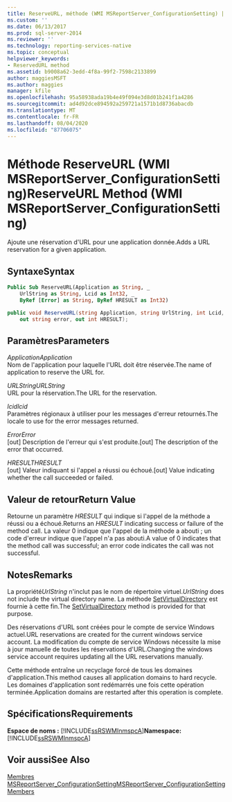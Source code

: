 ```yaml
---
title: ReserveURL, méthode (WMI MSReportServer_ConfigurationSetting) | Microsoft Docs
ms.custom: ''
ms.date: 06/13/2017
ms.prod: sql-server-2014
ms.reviewer: ''
ms.technology: reporting-services-native
ms.topic: conceptual
helpviewer_keywords:
- ReservedURL method
ms.assetid: b9008a62-3edd-4f8a-99f2-7598c2133899
author: maggiesMSFT
ms.author: maggies
manager: kfile
ms.openlocfilehash: 95a58938ada19b4e49f094e3d8d01b241f1a4286
ms.sourcegitcommit: ad4d92dce894592a259721a1571b1d8736abacdb
ms.translationtype: MT
ms.contentlocale: fr-FR
ms.lasthandoff: 08/04/2020
ms.locfileid: "87706075"
---
```

# <a name="reserveurl-method-wmi-msreportserver_configurationsetting"></a><span data-ttu-id="c8c92-102">Méthode ReserveURL (WMI MSReportServer_ConfigurationSetting)</span><span class="sxs-lookup"><span data-stu-id="c8c92-102">ReserveURL Method (WMI MSReportServer_ConfigurationSetting)</span></span>
  <span data-ttu-id="c8c92-103">Ajoute une réservation d'URL pour une application donnée.</span><span class="sxs-lookup"><span data-stu-id="c8c92-103">Adds a URL reservation for a given application.</span></span>  
  
## <a name="syntax"></a><span data-ttu-id="c8c92-104">Syntaxe</span><span class="sxs-lookup"><span data-stu-id="c8c92-104">Syntax</span></span>  
  
```vb  
Public Sub ReserveURL(Application as String, _  
    UrlString as String, Lcid as Int32, _   
    ByRef [Error] as String, ByRef HRESULT as Int32)  
```  
  
```csharp  
public void ReserveURL(string Application, string UrlString, int Lcid,   
    out string error, out int HRESULT);  
```  
  
## <a name="parameters"></a><span data-ttu-id="c8c92-105">Paramètres</span><span class="sxs-lookup"><span data-stu-id="c8c92-105">Parameters</span></span>  
 <span data-ttu-id="c8c92-106">*Application*</span><span class="sxs-lookup"><span data-stu-id="c8c92-106">*Application*</span></span>  
 <span data-ttu-id="c8c92-107">Nom de l'application pour laquelle l'URL doit être réservée.</span><span class="sxs-lookup"><span data-stu-id="c8c92-107">The name of application to reserve the URL for.</span></span>  
  
 <span data-ttu-id="c8c92-108">*URLString*</span><span class="sxs-lookup"><span data-stu-id="c8c92-108">*URLString*</span></span>  
 <span data-ttu-id="c8c92-109">URL pour la réservation.</span><span class="sxs-lookup"><span data-stu-id="c8c92-109">The URL for the reservation.</span></span>  
  
 <span data-ttu-id="c8c92-110">*lcid*</span><span class="sxs-lookup"><span data-stu-id="c8c92-110">*lcid*</span></span>  
 <span data-ttu-id="c8c92-111">Paramètres régionaux à utiliser pour les messages d'erreur retournés.</span><span class="sxs-lookup"><span data-stu-id="c8c92-111">The locale to use for the error messages returned.</span></span>  
  
 <span data-ttu-id="c8c92-112">*Error*</span><span class="sxs-lookup"><span data-stu-id="c8c92-112">*Error*</span></span>  
 <span data-ttu-id="c8c92-113">[out] Description de l'erreur qui s'est produite.</span><span class="sxs-lookup"><span data-stu-id="c8c92-113">[out] The description of the error that occurred.</span></span>  
  
 <span data-ttu-id="c8c92-114">*HRESULT*</span><span class="sxs-lookup"><span data-stu-id="c8c92-114">*HRESULT*</span></span>  
 <span data-ttu-id="c8c92-115">[out] Valeur indiquant si l'appel a réussi ou échoué.</span><span class="sxs-lookup"><span data-stu-id="c8c92-115">[out] Value indicating whether the call succeeded or failed.</span></span>  
  
## <a name="return-value"></a><span data-ttu-id="c8c92-116">Valeur de retour</span><span class="sxs-lookup"><span data-stu-id="c8c92-116">Return Value</span></span>  
 <span data-ttu-id="c8c92-117">Retourne un paramètre *HRESULT* qui indique si l'appel de la méthode a réussi ou a échoué.</span><span class="sxs-lookup"><span data-stu-id="c8c92-117">Returns an *HRESULT* indicating success or failure of the method call.</span></span> <span data-ttu-id="c8c92-118">La valeur 0 indique que l'appel de la méthode a abouti ; un code d'erreur indique que l'appel n'a pas abouti.</span><span class="sxs-lookup"><span data-stu-id="c8c92-118">A value of 0 indicates that the method call was successful; an error code indicates the call was not successful.</span></span>  
  
## <a name="remarks"></a><span data-ttu-id="c8c92-119">Notes</span><span class="sxs-lookup"><span data-stu-id="c8c92-119">Remarks</span></span>  
 <span data-ttu-id="c8c92-120">La propriété*UrlString* n'inclut pas le nom de répertoire virtuel.</span><span class="sxs-lookup"><span data-stu-id="c8c92-120">*UrlString* does not include the virtual directory name.</span></span> <span data-ttu-id="c8c92-121">La méthode [SetVirtualDirectory](configurationsetting-method-setvirtualdirectory.md) est fournie à cette fin.</span><span class="sxs-lookup"><span data-stu-id="c8c92-121">The [SetVirtualDirectory](configurationsetting-method-setvirtualdirectory.md) method is provided for that purpose.</span></span>  
  
 <span data-ttu-id="c8c92-122">Des réservations d'URL sont créées pour le compte de service Windows actuel.</span><span class="sxs-lookup"><span data-stu-id="c8c92-122">URL reservations are created for the current windows service account.</span></span> <span data-ttu-id="c8c92-123">La modification du compte de service Windows nécessite la mise à jour manuelle de toutes les réservations d'URL.</span><span class="sxs-lookup"><span data-stu-id="c8c92-123">Changing the windows service account requires updating all the URL reservations manually.</span></span>  
  
 <span data-ttu-id="c8c92-124">Cette méthode entraîne un recyclage forcé de tous les domaines d'application.</span><span class="sxs-lookup"><span data-stu-id="c8c92-124">This method causes all application domains to hard recycle.</span></span> <span data-ttu-id="c8c92-125">Les domaines d'application sont redémarrés une fois cette opération terminée.</span><span class="sxs-lookup"><span data-stu-id="c8c92-125">Application domains are restarted after this operation is complete.</span></span>  
  
## <a name="requirements"></a><span data-ttu-id="c8c92-126">Spécifications</span><span class="sxs-lookup"><span data-stu-id="c8c92-126">Requirements</span></span>  
 <span data-ttu-id="c8c92-127">**Espace de noms :** [!INCLUDE[ssRSWMInmspcA](../../includes/ssrswminmspca-md.md)]</span><span class="sxs-lookup"><span data-stu-id="c8c92-127">**Namespace:** [!INCLUDE[ssRSWMInmspcA](../../includes/ssrswminmspca-md.md)]</span></span>  
  
## <a name="see-also"></a><span data-ttu-id="c8c92-128">Voir aussi</span><span class="sxs-lookup"><span data-stu-id="c8c92-128">See Also</span></span>  
 [<span data-ttu-id="c8c92-129">Membres MSReportServer_ConfigurationSetting</span><span class="sxs-lookup"><span data-stu-id="c8c92-129">MSReportServer_ConfigurationSetting Members</span></span>](msreportserver-configurationsetting-members.md)  
  
  
